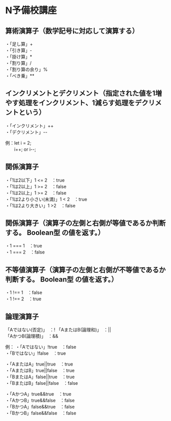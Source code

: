 # N予備校講座  
  
      
算術演算子（数学記号に対応して演算する）  
----------  
・「足し算」+    
・「引き算」-   
・「掛け算」*   
・「割り算」/   
・「割り算の余り」%   
・「べき乗」**   
      
  
  
インクリメントとデクリメント（指定された値を1増やす処理をインクリメント、1減らす処理をデクリメントという）  
----------  
・「インクリメント」++    
・「デクリメント」--   

例：let i = 2;  
　　i++; or i--;  
      
      
関係演算子
----------  
・「1は2以下」1 <= 2　：true    
・「1は2以上」1 >= 2　：false      
・「1は2以上」1 >= 2　：false    
・「1は2より小さい(未満)」1 < 2　：true  
・「1は2より大きい」1 >2　：false  
  
      
関係演算子（演算子の左側と右側が等値であるか判断する。 Boolean型 の値を返す。）
----------  
・1 === 1　：true    
・1 === 2　：false      
  
      
      
不等値演算子（演算子の左側と右側が不等値であるか判断する。 Boolean型 の値を返す。）
----------  
・1 !== 1　：false    
・1 !== 2　：true      
  
      
論理演算子
----------
「Aではない(否定)」　：!
「AまたはB(論理和)」　：||  
「AかつB(論理積)」　：&&  

  
例：
・「Aではない」!true　：false  
・「Bではない」!false　：true   

・「AまたはA」true||true　：true  
・「AまたはB」true||false　：true  
・「BまたはA」false||true　：true  
・「BまたはB」false||false　：false  

・「AかつA」true&&true　：true  
・「AかつB」true&&false　：false  
・「BかつA」false&&true　：false  
・「BかつB」false&&false　：false  